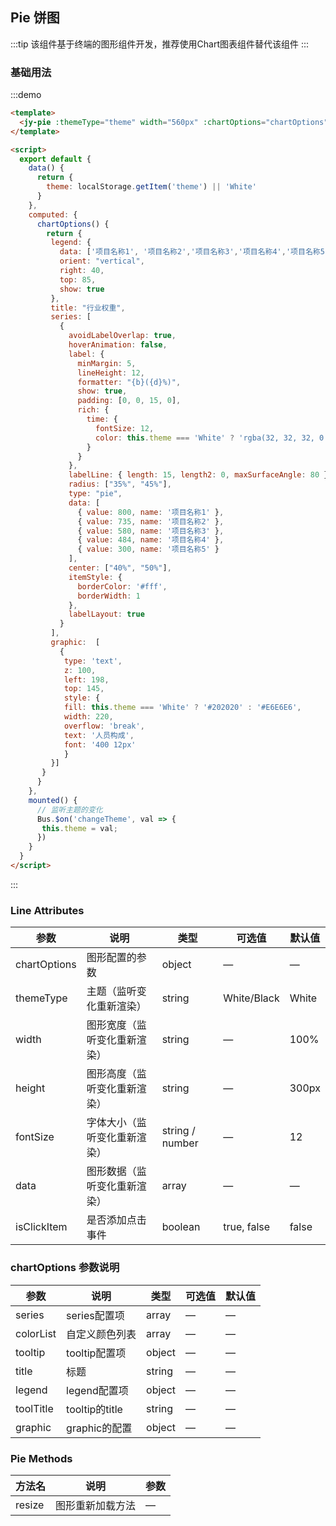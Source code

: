 ## Pie 饼图

:::tip
该组件基于终端的图形组件开发，推荐使用Chart图表组件替代该组件
:::

### 基础用法

:::demo

```html
<template>
  <jy-pie :themeType="theme" width="560px" :chartOptions="chartOptions"></jy-pie>
</template>

<script>
  export default {
    data() {
      return {
        theme: localStorage.getItem('theme') || 'White'
      }
    },
    computed: {
      chartOptions() {
        return {
         legend: {
           data: ['项目名称1', '项目名称2','项目名称3','项目名称4','项目名称5'],
           orient: "vertical",
           right: 40,
           top: 85,
           show: true
         },
         title: "行业权重",
         series: [
           {
             avoidLabelOverlap: true,
             hoverAnimation: false,
             label: {
               minMargin: 5,
               lineHeight: 12,
               formatter: "{b}({d}%)",
               show: true,
               padding: [0, 0, 15, 0],
               rich: {
                 time: {
                   fontSize: 12,
                   color: this.theme === 'White' ? 'rgba(32, 32, 32, 0.65)' : 'rgba(230, 230, 230, 0.65)'
                 }
               }
             },
             labelLine: { length: 15, length2: 0, maxSurfaceAngle: 80 },
             radius: ["35%", "45%"],
             type: "pie",
             data: [
               { value: 800, name: '项目名称1' },
               { value: 735, name: '项目名称2' },
               { value: 580, name: '项目名称3' },
               { value: 484, name: '项目名称4' },
               { value: 300, name: '项目名称5' }
             ],
             center: ["40%", "50%"],
             itemStyle: {
               borderColor: '#fff',
               borderWidth: 1
             },
             labelLayout: true
           }
         ],
         graphic:  [
           {
            type: 'text',
            z: 100,
            left: 198,
            top: 145,
            style: {
            fill: this.theme === 'White' ? '#202020' : '#E6E6E6',
            width: 220,
            overflow: 'break',
            text: '人员构成',
            font: '400 12px'
            }
         }]
       }
      }
    },
    mounted() {
      // 监听主题的变化
      Bus.$on('changeTheme', val => {
       this.theme = val;
      })
    }
  }
</script>
```
:::

### Line Attributes
| 参数      | 说明    | 类型      | 可选值       | 默认值   |
|---------- |-------- |---------- |-------------  |-------- |
| chartOptions | 图形配置的参数 | object | — | — |
| themeType | 主题（监听变化重新渲染） | string | White/Black | White |
| width   | 图形宽度（监听变化重新渲染）   | string   |  —  |  100%  |
| height  | 图形高度（监听变化重新渲染）    | string | — | 300px  |
| fontSize | 字体大小（监听变化重新渲染） | string / number  |   —     |  12  |
| data  | 图形数据（监听变化重新渲染）  | array | — | — |
| isClickItem  | 是否添加点击事件  | boolean  | true, false | false |


### chartOptions 参数说明
| 参数      | 说明    | 类型      | 可选值       | 默认值   |
|---------- |-------- |---------- |-------------  |-------- |
| series | series配置项 | array | — | — |
| colorList | 自定义颜色列表 | array | — | — |
| tooltip   | tooltip配置项 | object |  —  | — |
| title   | 标题 | string |  —  | — |
| legend   | legend配置项 | object |  —  | — |
| toolTitle   | tooltip的title | string |  —  | — |
| graphic   | graphic的配置 | object |  —  | — |

### Pie Methods
| 方法名	 | 说明 | 参数 |
|---------- |-------- |---------- |
| resize  | 图形重新加载方法 |  —  |
